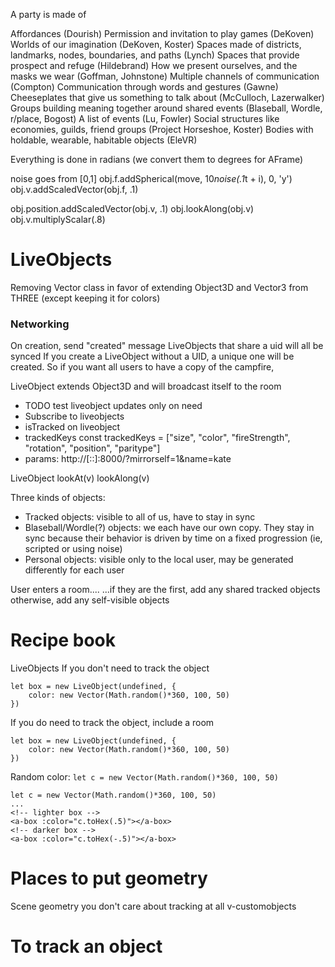 A party is made of

Affordances (Dourish)
Permission and invitation to play games (DeKoven)
Worlds of our imagination (DeKoven, Koster)
Spaces made of districts, landmarks, nodes, boundaries, and paths (Lynch)
Spaces that provide prospect and refuge (Hildebrand)
How we present ourselves, and the masks we wear (Goffman, Johnstone)
Multiple channels of communication (Compton)
Communication through words and gestures (Gawne)
Cheeseplates that give us something to talk about (McCulloch, Lazerwalker)
Groups building meaning together around shared events (Blaseball, Wordle, r/place, Bogost)
A list of events (Lu, Fowler)
Social structures like economies, guilds, friend groups (Project Horseshoe, Koster)
Bodies with holdable, wearable, habitable objects (EleVR)


Everything is done in radians (we convert them to degrees for AFrame)


noise goes from [0,1]
obj.f.addSpherical(move, 10*noise(.1*t + i), 0, 'y')
obj.v.addScaledVector(obj.f, .1)

obj.position.addScaledVector(obj.v, .1)
obj.lookAlong(obj.v)
obj.v.multiplyScalar(.8)


# LiveObjects

Removing Vector class in favor of extending Object3D and Vector3 from THREE
(except keeping it for colors)

### Networking
On creation, send "created" message
LiveObjects that share a uid will all be synced
If you create a LiveObject without a UID, a unique one will be created.
So if you want all users to have a copy of the campfire, 

LiveObject extends Object3D and will broadcast itself to the room
* TODO test liveobject updates only on need
* Subscribe to liveobjects
* isTracked on liveobject
* trackedKeys const trackedKeys = ["size", "color", "fireStrength", "rotation", "position", "paritype"]
* params: http://[::]:8000/?mirrorself=1&name=kate


LiveObject
	lookAt(v)
	lookAlong(v)


Three kinds of objects:
* Tracked objects: visible to all of us, have to stay in sync
* Blaseball/Wordle(?) objects: we each have our own copy. They stay in sync because their behavior is driven by time on a fixed progression (ie, scripted or using noise)
* Personal objects: visible only to the local user, may be generated differently for each user

User enters a room....
	...if they are the first, add any shared tracked objects
	otherwise, add any self-visible objects


# Recipe book

LiveObjects
If you don't need to track the object
```
let box = new LiveObject(undefined, { 
	color: new Vector(Math.random()*360, 100, 50)
})
```
If you do need to track the object, include a room
```
let box = new LiveObject(undefined, { 
	color: new Vector(Math.random()*360, 100, 50)
})
```

Random color: 
`let c = new Vector(Math.random()*360, 100, 50)`

```
let c = new Vector(Math.random()*360, 100, 50)
...
<!-- lighter box -->
<a-box :color="c.toHex(.5)"></a-box>
<!-- darker box -->
<a-box :color="c.toHex(-.5)"></a-box>

```


# Places to put geometry

Scene geometry you don't care about tracking at all 
v-customobjects


# To track an object
